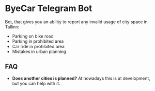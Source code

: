 # ByeCar Telegram Bot

Bot, that gives you an ability to report any invalid usage of city space in Tallinn:
* Parking on bike road
* Parking in prohibited area
* Car ride in prohibited area
* Mistakes in urban planning

## FAQ
* **Does another cities is planned?**
At nowadays this is at development, but you can help with it.